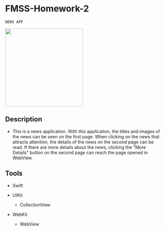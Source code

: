 # FMSS-Homework-2
    NEWS APP
<img src="images/kerimnews-app.gif" width="250" >

## Description
- This is a news application.
With this application, the titles and images of the news can be seen on the first page. When clicking on the news that attracts attention, the details of the news on the second page can be read. If there are more details about the news, clicking the "More Details" button on the second page can reach the page opened in WebView.

## Tools

- Swift 
 
- UIKit
   - CollectionView
 
- WebKit
     - WebView 
